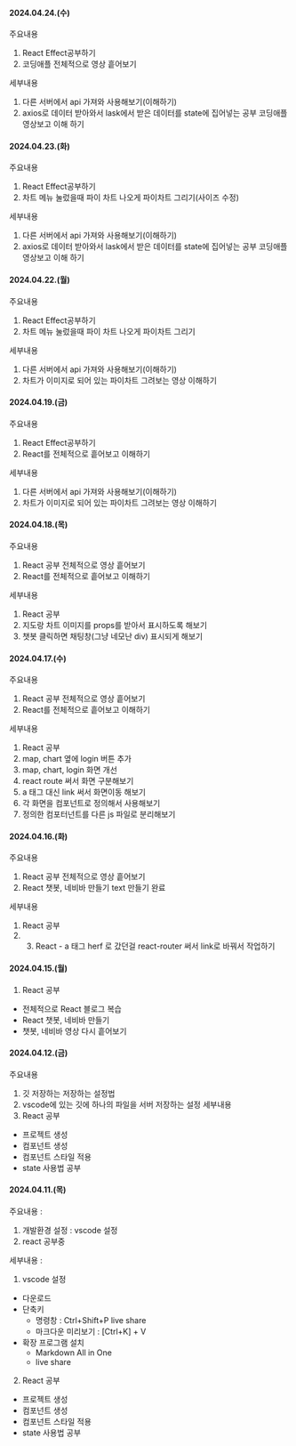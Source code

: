 #### 2024.04.24.(수)
주요내용
1. React Effect공부하기
2. 코딩애플 전체적으로 영상 흩어보기

세부내용
1. 다른 서버에서 api 가져와 사용해보기(이해하기)
2. axios로 데이터 받아와서 lask에서 받은 데이터를 state에 집어넣는 공부 코딩애플 영상보고 이해 하기



#### 2024.04.23.(화)
주요내용
1. React Effect공부하기
2. 차트 메뉴 눌렀을때 파이 차트 나오게 파이차트 그리기(사이즈 수정)

세부내용
1. 다른 서버에서 api 가져와 사용해보기(이해하기)
2. axios로 데이터 받아와서 lask에서 받은 데이터를 state에 집어넣는 공부 코딩애플 영상보고 이해 하기


#### 2024.04.22.(월)
주요내용
1. React Effect공부하기
2. 차트 메뉴 눌렀을때 파이 차트 나오게 파이차트 그리기

세부내용
1. 다른 서버에서 api 가져와 사용해보기(이해하기)
2. 차트가 이미지로 되어 있는 파이차트 그려보는 영상 이해하기


#### 2024.04.19.(금)
주요내용
1. React Effect공부하기
2. React를 전체적으로 흩어보고 이해하기

세부내용
1. 다른 서버에서 api 가져와 사용해보기(이해하기)
2. 차트가 이미지로 되어 있는 파이차트 그려보는 영상 이해하기


#### 2024.04.18.(목)
주요내용
1. React 공부 전체적으로 영상 흩어보기
2. React를 전체적으로 흩어보고 이해하기

세부내용
1. React 공부
2. 지도랑 차트 이미지를 props를 받아서 표시하도록 해보기  
3. 챗봇 클릭하면 채팅창(그냥 네모난 div) 표시되게 해보기


#### 2024.04.17.(수)
주요내용
1. React 공부 전체적으로 영상 흩어보기
2. React를 전체적으로 흩어보고 이해하기

세부내용
1. React 공부
2. map, chart 옆에 login 버튼 추가  
3. map, chart, login 화면 개선 
4. react route 써서 화면 구분해보기 
5. a 태그 대신 link 써서 화면이동 해보기 
6. 각 화면을 컴포넌트로 정의해서 사용해보기
7. 정의한 컴포터넌트를 다른 js 파일로 분리해보기



#### 2024.04.16.(화)
주요내용
1. React 공부 전체적으로 영상 흩어보기
2. React 챗봇, 네비바 만들기 text 만들기 완료

세부내용
1. React 공부
2. 3.  React - a 태그 herf 로 갔던걸 react-router 써서 link로 바꿔서 작업하기




#### 2024.04.15.(월)
1. React 공부
-  전체적으로 React 블로그 복습
- React 챗봇, 네비바 만들기
- 챗봇, 네비바 영상 다시 흩어보기



#### 2024.04.12.(금)
주요내용
1. 깃 저장하는 저장하는 설정법
2. vscode에 있는 깃에 하나의 파일을 서버 저장하는 설정
세부내용
1. React 공부
- 프로젝트 생성
- 컴포넌트 생성
- 컴포넌트 스타일 적용
- state 사용법 공부


#### 2024.04.11.(목)
주요내용 : 
1. 개발환경 설정 : vscode 설정
2. react 공부중

세부내용 : 
1. vscode 설정
- 다운로드
- 단축키
  - 명령창 : Ctrl+Shift+P live share
  - 마크다운 미리보기 : [Ctrl+K] + V
- 확장 프로그램 설치
  - Markdown All in One
  - live share

2. React 공부
- 프로젝트 생성
- 컴포넌트 생성
- 컴포넌트 스타일 적용
- state 사용법 공부